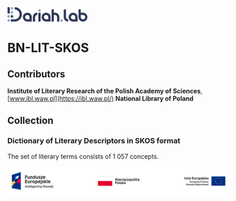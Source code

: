 ![alt text](https://github.com/CHC-Computations/Harmonize/blob/main/logo-1.png?raw=true)
# BN-LIT-SKOS 

## Contributors

**Institute of Literary Research of the Polish Academy of Sciences**, [www.ibl.waw.pl](https://ibl.waw.pl/)
**National Library of Poland**

## Collection

### Dictionary of Literary Descriptors in SKOS format

The set of literary terms consists of 1 057 concepts.

![alt_text](https://github.com/CHC-Computations/Harmonize/blob/main/Zrzut%20ekranu%202022-12-19%20o%2017.48.49.png?raw=true)
